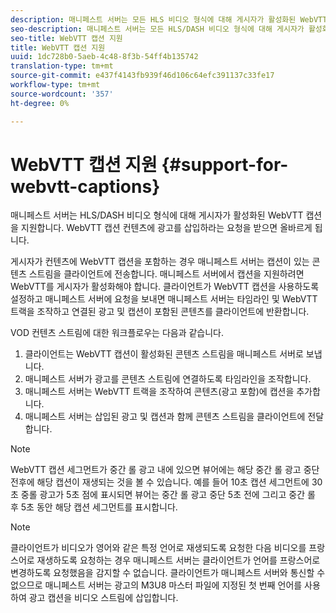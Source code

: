 ```yaml
---
description: 매니페스트 서버는 모든 HLS 비디오 형식에 대해 게시자가 활성화된 WebVTT 캡션을 지원합니다. WebVTT 캡션 컨텐츠에 광고를 삽입하라는 요청을 받으면 올바르게 됩니다.
seo-description: 매니페스트 서버는 모든 HLS/DASH 비디오 형식에 대해 게시자가 활성화된 WebVTT 캡션을 지원합니다. WebVTT 캡션 컨텐츠에 광고를 삽입하라는 요청을 받으면 올바르게 됩니다.
seo-title: WebVTT 캡션 지원
title: WebVTT 캡션 지원
uuid: 1dc728b0-5aeb-4c48-8f3b-54ff4b135742
translation-type: tm+mt
source-git-commit: e437f4143fb939f46d106c64efc391137c33fe17
workflow-type: tm+mt
source-wordcount: '357'
ht-degree: 0%

---
```



# WebVTT 캡션 지원 {#support-for-webvtt-captions}

매니페스트 서버는 HLS/DASH 비디오 형식에 대해 게시자가 활성화된 WebVTT 캡션을 지원합니다. WebVTT 캡션 컨텐츠에 광고를 삽입하라는 요청을 받으면 올바르게 됩니다.

게시자가 컨텐츠에 WebVTT 캡션을 포함하는 경우 매니페스트 서버는 캡션이 있는 콘텐츠 스트림을 클라이언트에 전송합니다. 매니페스트 서버에서 캡션을 지원하려면 WebVTT를 게시자가 활성화해야 합니다. 클라이언트가 WebVTT 캡션을 사용하도록 설정하고 매니페스트 서버에 요청을 보내면 매니페스트 서버는 타임라인 및 WebVTT 트랙을 조작하고 연결된 광고 및 캡션이 포함된 콘텐츠를 클라이언트에 반환합니다.

VOD 컨텐츠 스트림에 대한 워크플로우는 다음과 같습니다.

1. 클라이언트는 WebVTT 캡션이 활성화된 콘텐츠 스트림을 매니페스트 서버로 보냅니다.
1. 매니페스트 서버가 광고를 콘텐츠 스트림에 연결하도록 타임라인을 조작합니다.
1. 매니페스트 서버는 WebVTT 트랙을 조작하여 콘텐츠(광고 포함)에 캡션을 추가합니다.
1. 매니페스트 서버는 삽입된 광고 및 캡션과 함께 콘텐츠 스트림을 클라이언트에 전달합니다.

>[!NOTE]
>
>WebVTT 캡션 세그먼트가 중간 롤 광고 내에 있으면 뷰어에는 해당 중간 롤 광고 중단 전후에 해당 캡션이 재생되는 것을 볼 수 있습니다. 예를 들어 10초 캡션 세그먼트에 30초 중롤 광고가 5초 점에 표시되면 뷰어는 중간 롤 광고 중단 5초 전에 그리고 중간 롤 후 5초 동안 해당 캡션 세그먼트를 표시합니다.

>[!NOTE]
>
>클라이언트가 비디오가 영어와 같은 특정 언어로 재생되도록 요청한 다음 비디오를 프랑스어로 재생하도록 요청하는 경우 매니페스트 서버는 클라이언트가 언어를 프랑스어로 변경하도록 요청했음을 감지할 수 없습니다. 클라이언트가 매니페스트 서버와 통신할 수 없으므로 매니페스트 서버는 광고의 M3U8 마스터 파일에 지정된 첫 번째 언어를 사용하여 광고 캡션을 비디오 스트림에 삽입합니다.
